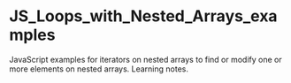 # JS_Loops_with_Nested_Arrays_examples
JavaScript examples for iterators on nested arrays to find or modify one or more elements on nested arrays. Learning notes.  

